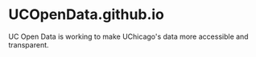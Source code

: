# UCOpenData.github.io
UC Open Data is working to make UChicago's data more accessible and transparent. 
